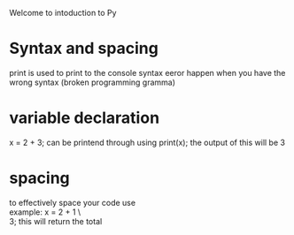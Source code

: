 Welcome to intoduction to Py

# Syntax and spacing 
print is used to print to the console
syntax eeror happen when you have the wrong syntax (broken programming gramma)

# variable declaration
x = 2 + 3;
can be printend through using print(x);
the output of this will be 3

# spacing 
to effectively space your code use \
example:
x = 2 +     1 \   
3;
this will return the total